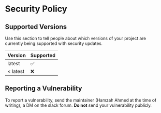 # Security Policy

## Supported Versions

Use this section to tell people about which versions of your project are
currently being supported with security updates.

| Version  | Supported          |
| -------  | ------------------ |
| latest   | :white_check_mark: |
| < latest | :x:                |

## Reporting a Vulnerability

To report a vulnerability, send the maintainer (Hamzah Ahmed at the time of writing), a DM on the slack forum. **Do not** send your vulnerability publicly.
